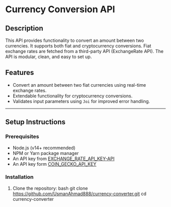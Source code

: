 # Currency Conversion API

## Description
This API provides functionality to convert an amount between two currencies. It supports both fiat and cryptocurrency conversions. Fiat exchange rates are fetched from a third-party API (ExchangeRate API). The API is modular, clean, and easy to set up.

## Features
- Convert an amount between two fiat currencies using real-time exchange rates.
- Extendable functionality for cryptocurrency conversions.
- Validates input parameters using `Joi` for improved error handling.

---

## Setup Instructions

### Prerequisites
- Node.js (v14+ recommended)
- NPM or Yarn package manager
- An API key from [EXCHANGE_RATE_API_KEY-API](https://www.exchangerate-api.com)
- An API key form [COIN_GECKO_API_KEY](https://docs.coingecko.com/reference/setting-up-your-api-key)

### Installation
1. Clone the repository:
   bash
   git clone https://github.com/UsmanAhmad888/currency-converter.git
   cd currency-converter
```
